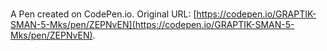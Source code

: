 # 

A Pen created on CodePen.io. Original URL: [https://codepen.io/GRAPTIK-SMAN-5-Mks/pen/ZEPNvEN](https://codepen.io/GRAPTIK-SMAN-5-Mks/pen/ZEPNvEN).

